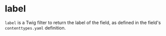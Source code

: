 # label

`label` is a Twig filter to return the label of the field, as defined in the field's `contenttypes.yaml` definition.

